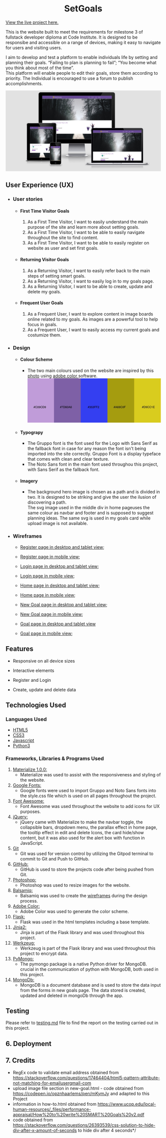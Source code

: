 <h1 align="center">SetGoals</h1>

[View the live project here.](http://set-goals-vl.herokuapp.com)

This is the website built to meet the requirements for milestone 3 of fullstack developer diploma at Code Institute. It is designed to be responsibe and accessible on a range of devices, making it easy to navigate for users and visiting users.

I aim to develop and test a platform to enable individuals life by setting and planning their goals. “Failing to plan is planning to fail”; “You become what you think about most of the time”.  
This platform will enable people to edit their goals, store them according to priority. The Individual is encouraged to use a forum to publish accomplishments.

![responsive app](static/images/multiple-devices.jpeg)

## User Experience (UX)

- ### User stories

  - #### First Time Visitor Goals

    1. As a First Time Visitor, I want to easily understand the main purpose of the site and learn more about setting goals.
    2. As a First Time Visitor, I want to be able to easily navigate throughout the site to find content.
    3. As a First Time Visitor, I want to be able to easily register on website as user and set first goals.

  - #### Returning Visitor Goals

    1. As a Returning Visitor, I want to easily refer back to the main steps of setting smart goals.
    2. As a Returning Visitor, I want to easily log in to my goals page.
    3. As a Returning Visitor, I want to be able to create, update and delete my goals.

  - #### Frequent User Goals
    1. As a Frequent User, I want to explore content in image boards online related to my goals. As images are a powerful tool to help focus in goals.
    2. As a Frequent User, I want to easily access my current goals and costumize them.

- ### Design
  - #### Colour Scheme
    - The two main colours used on the website are inspired by this [photo](https://www.behance.net/gallery/45528461/Selectologie) using [ adobe color ](color.adobe.com) software.  
      ![alt text](static/images/colours.jpeg "generated colour scheme")
  - #### Typograpy
    - The Gruppo font is the font used for the Logo with Sans Serif as the fallback font in case for any reason the font isn't being imported into the site correctly. Gruppo Font is a display typeface that comes with clean and clear texture.
    - The Noto Sans font in the main font used throughou this project, with Sans Serif as the fallback font.
  - #### Imagery
    - The background hero image is chosen as a path and is divided in two. It is designed to be striking and give the user the ilusion of discovering a path.  
      The svg image used in the middle div in home pageuses the same colour as navbar and footer and is supposed to suggest planning ideas. The same svg is used in my goals card while upload image is not available.

* ### Wireframes

  - [Register page in desktop and tablet view](static/images/wireframes/register_dt.png "wireframe for register page in desktop and tablet view");

  - [Register page in mobile view](static/images/wireframes/register_mobile.png "wireframe for register page in mobile view");

  - [Login page in desktop and tablet view](static/images/wireframes/login_dt.png "wireframe for login page in desktop and tablet view");

  - [Login page in mobile view](static/images/wireframes/login_mobile.png "wireframe for login page in mobile view");

  - [Home page in desktop and tablet view](static/images/wireframes/home_dt.png "wireframe for Home page in desktop and tablet view");

  - [Home page in mobile view](static/images/wireframes/home_mobile.png "wireframe for Home page in mobile view");

  - [New Goal page in desktop and tablet view](static/images/wireframes/newGoal_dt.png "wireframe for My progress page in desktop and tablet view");

  - [New Goal page in mobile view](static/images/wireframes/newGoal_mobile.png "wireframe for New Goal page in mobile view");

  - [Goal page in desktop and tablet view](static/images/wireframes/goalPage_dt.png "wireframe for Goal page in desktop and tablet view")

  - [Goal page in mobile view](static/images/wireframes/goalPage_mobile.png "wireframe for New Goal page in mobile view");

## Features

- Responsive on all device sizes

- Interactive elements

- Register and Login

- Create, update and delete data

## Technologies Used

### Languages Used

- [HTML5](https://en.wikipedia.org/wiki/HTML5)
- [CSS3](https://en.wikipedia.org/wiki/Cascading_Style_Sheets)
- [Javascript](https://en.wikipedia.org/wiki/JavaScript)
- [Python3](<https://en.wikipedia.org/wiki/Python_(programming_language)>)

### Frameworks, Libraries & Programs Used

1. [Materialize 1.0.0:](https://materializecss.com)
   - Materialize was used to assist with the responsiveness and styling of the website.
2. [Google Fonts:](https://fonts.google.com/)
   - Google fonts were used to import Gruppo and Noto Sans fonts into the style.css file which is used on all pages throughout the project.
3. [Font Awesome:](https://fontawesome.com/)
   - Font Awesome was used throughout the website to add icons for UX purposes.
4. [jQuery:](https://jquery.com/)
   - jQuery came with Materialize to make the navbar toggle, the collapsible bars, dropdown menu, the parallax effect in home page, the tooltip effect in edit and delete Icons, the card hide/show content, but it was also used for the alert box with function in JavaScript.
5. [Git](https://git-scm.com/)
   - Git was used for version control by utilizing the Gitpod terminal to commit to Git and Push to GitHub.
6. [GitHub:](https://github.com/)
   - GitHub is used to store the projects code after being pushed from Git.
7. [Photoshop:](https://www.adobe.com/ie/products/photoshop.html)
   - Photoshop was used to resize images for the website.
8. [Balsamiq:](https://balsamiq.com/)
   - Balsamiq was used to create the [wireframes](https://github.com/) during the design process.
9. [Adobe Color:](https://color.adobe.com/create/color-wheel)
   - Adobe Color was used to generate the color scheme.
10. [Flask:](https://pypi.org/project/Flask/)
    - Flask was used in the html templates including a base template.
11. [Jinja2:](<https://en.wikipedia.org/wiki/Jinja_(template_engine)>)
    - Jinja is part of the Flask library and was used throughout this project.
12. [Werkzeug:](https://pypi.org/project/Werkzeug/)
    - Werkzeug is part of the Flask library and was used throughout this project to encrypt data.
13. [PyMongo:](https://pypi.org/project/pymongo/)
    - The pymongo package is a native Python driver for MongoDB. crucial in the communication of python with MongoDB, both used in this project.
14. [MongoDb:](https://www.mongodb.com/)
    - MongoDB is a document database and is used to store the data input from the forms in new goals page. The data stored is created, updated and deleted in mongoDb through the app.

## Testing

Please refer to [testing.md](testing.md) file to find the report on the testing carried out in this project.

## 6. Deployment

## 7. Credits

- RegEx code to validate email address obtained from https://stackoverflow.com/questions/17464404/html5-pattern-attribute-not-matching-for-emailusergmail-com
- upload image file section in new-goal.html - code obtained from https://codepen.io/opznhaarlems/pen/mKymJy and adapted to this Project
- information in how-to.html obtained from https://www.ucop.edu/local-human-resources/_files/performance-appraisal/How%20to%20write%20SMART%20Goals%20v2.pdf
- code obtained from https://stackoverflow.com/questions/26393539/css-solution-to-hide-div-after-x-amount-of-seconds to hide div after 4 seconds\*/
